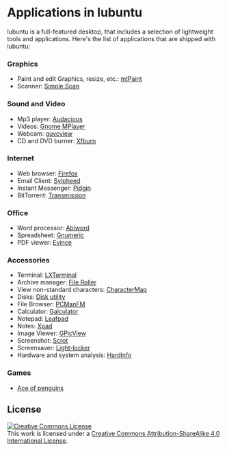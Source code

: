# Applications in lubuntu

lubuntu is a full-featured desktop, that includes a selection of lightweight tools and applications.
Here's the list of applications that are shipped with lubuntu:

### Graphics

* Paint and edit Graphics, resize, etc.: [mtPaint](https://github.com/wjaguar/mtPaint)
* Scanner: [Simple Scan](https://gitlab.gnome.org/GNOME/simple-scan)

### Sound and Video

* Mp3 player: [Audacious](http://audacious-media-player.org/)
* Videos: [Gnome MPlayer](http://mplayerhq.hu/design7/news.html)
* Webcam: [guvcview](http://guvcview.sourceforge.net/)
* CD and DVD burner: [Xfburn](http://goodies.xfce.org/projects/applications/xfburn)

### Internet

* Web browser: [Firefox](https://www.mozilla.org/en-US/firefox/)
* Email Client: [Sylpheed](http://sylpheed.sraoss.jp/en/)
* Instant Messenger: [Pidgin](www.pidgin.im)
* BitTorrent: [Transmission](https://transmissionbt.com/)

### Office

* Word processor: [Abiword](https://www.abisource.com/)
* Spreadsheet: [Gnumeric](http://www.gnumeric.org/)
* PDF viewer: [Evince](https://wiki.gnome.org/Apps/Evince)

### Accessories

* Terminal: [LXTerminal](https://wiki.lxde.org/en/LXTerminal)
* Archive manager: [File Roller](https://wiki.gnome.org/Apps/FileRoller)
* View non-standard characters: [CharacterMap](https://wiki.gnome.org/Apps/Gucharmap)
* Disks: [Disk utility](https://wiki.gnome.org/Apps/Disks)
* File Browser: [PCManFM](https://wiki.lxde.org/en/PCManFM)
* Calculator: [Galculator](http://galculator.mnim.org/)
* Notepad: [Leafpad](http://tarot.freeshell.org/leafpad/)
* Notes: [Xpad](https://wiki.gnome.org/Apps/Xpad)
* Image Viewer: [GPicView](https://wiki.lxde.org/en/GPicView)
* Screenshot: [Scrot](https://github.com/dreamer/scrot)
* Screensaver: [Light-locker](https://github.com/the-cavalry/light-locker)
* Hardware and system analysis: [HardInfo](https://github.com/lpereira/hardinfo)

### Games

* [Ace of penguins](http://www.delorie.com/store/ace/s/)

## License

<a rel="license" href="http://creativecommons.org/licenses/by-sa/4.0/"><img alt="Creative Commons License" style="border-width:0" src="https://i.creativecommons.org/l/by-sa/4.0/80x15.png" /></a><br />This work is licensed under a <a rel="license" href="http://creativecommons.org/licenses/by-sa/4.0/">Creative Commons Attribution-ShareAlike 4.0 International License</a>.
